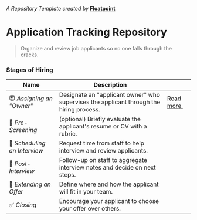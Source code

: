 _A Repository Template created by_ __[Floatpoint](https://www.floatpoint.co/)__

# Application Tracking Repository

> Organize and review job applicants so no one falls through the cracks.

### Stages of Hiring

| Name | Description | |
|-|-|-|
| 😇 _Assigning an "Owner"_ | Designate an "applicant owner" who supervises the applicant through the hiring process. | [Read more.](https://github.com/floatpoint-team/applicant-tracking-repo/blob/main/1_assigning-an-owner.md) |
| 📝 _Pre-Screening_ | (optional) Briefly evaluate the applicant's resume or CV with a rubric. |
| 💬 _Scheduling an Interview_ | Request time from staff to help interview and review applicants. |
| 🧐 _Post-Interview_ | Follow-up on staff to aggregate interview notes and decide on next steps. |
| 💼 _Extending an Offer_ | Define where and how the applicant will fit in your team. |
| ✅ _Closing_ | Encourage your applicant to choose your offer over others. |
